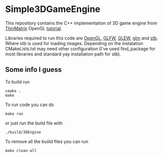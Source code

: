 # Simple3DGameEngine

This repository contains the C++ implementation of 3D game engine from [ThinMatrix](https://www.youtube.com/@ThinMatrix) OpenGL [tutorial](https://www.youtube.com/watch?v=VS8wlS9hF8E&list=PLRIWtICgwaX0u7Rf9zkZhLoLuZVfUksDP).

Libraries required to run this code are [OpenGL](https://www.opengl.org/), [GLFW](https://www.glfw.org/), [GLEW](https://glew.sourceforge.net/), [glm](https://www.opengl.org/sdk/libs/GLM/) and [stb](https://github.com/nothings/stb).
Where stb is used for loading images. Depending on the instalation CMakeLists.txt may need other configuration (I've used find_package for most libraries and standard yay installation path for stb).

## Some info I guess

To build run

```shell
cmake .
make
```

To run code you can do

```shell
make run
```

or just run the build file with

```shell
./build/3DEngine
```

To remove all the buiild files you can run

```shell
make clean-all
```
